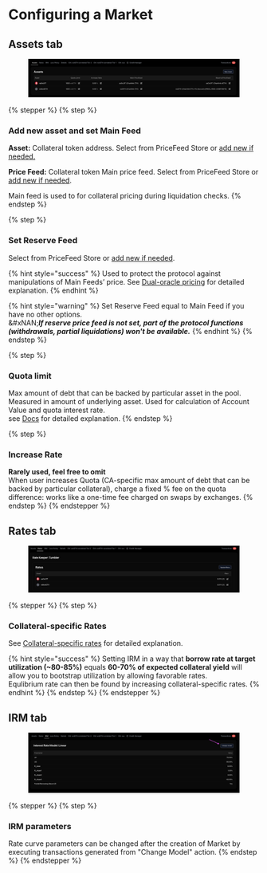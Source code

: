 # Configuring a Market

## Assets tab

<figure><img src="../.gitbook/assets/image (2).png" alt=""><figcaption></figcaption></figure>

{% stepper %}
{% step %}
### Add new asset and set Main Feed

**Asset:** Collateral token address. Select from PriceFeed Store or [add new if needed.](https://docs.gearbox.fi/gearbox-permissionless-doc/step-by-step-guides/adding-required-price-feeds)

**Price Feed:** Collateral token Main price feed. Select from PriceFeed Store or [add new if needed](https://docs.gearbox.fi/gearbox-permissionless-doc/step-by-step-guides/adding-required-price-feeds).&#x20;

Main feed is used to for collateral pricing during liquidation checks.
{% endstep %}

{% step %}
### Set Reserve Feed

Select from PriceFeed Store or [add new if needed](https://docs.gearbox.fi/gearbox-permissionless-doc/step-by-step-guides/adding-required-price-feeds).

{% hint style="success" %}
Used to protect the protocol against manipulations of Main Feeds’ price. See [Dual-oracle pricing](https://docs.gearbox.fi/gearbox-permissionless-doc/competitive-advantages/dual-oracle-pricing) for detailed explanation.
{% endhint %}

{% hint style="warning" %}
Set Reserve Feed equal to Main Feed if you have no other options.\
&#xNAN;_**If reserve price feed is not set, part of the protocol functions (withdrawals, partial liquidations) won't be available.**_
{% endhint %}
{% endstep %}

{% step %}
### Quota limit

Max amount of debt that can be backed by particular asset in the pool. Measured in amount of underlying asset. Used for calculation of Account Value and quota interest rate.\
see [Docs](https://docs.gearbox.finance/overview/liquidations#what-is-a-health-factor) for detailed explanation.
{% endstep %}

{% step %}
### Increase Rate

**Rarely used, feel free to omit**\
When user increases Quota (CA-specific max amount of debt that can be backed by particular collateral), charge a fixed % fee on the quota difference: works like a one-time fee charged on swaps by exchanges.
{% endstep %}
{% endstepper %}

## Rates tab

<figure><img src="../.gitbook/assets/image (3).png" alt=""><figcaption></figcaption></figure>

{% stepper %}
{% step %}
### Collateral-specific Rates

See [Collateral-specific rates](../fee-sharing.md) for detailed explanation.

{% hint style="success" %}
Setting IRM in a way that **borrow rate at target utilization (\~80-85%)** equals **60-70% of expected collateral yield** will allow you to bootstrap utilization by allowing favorable rates.\
Equlibrium rate can then be found by increasing collateral-specific rates.
{% endhint %}
{% endstep %}
{% endstepper %}

## IRM tab

<figure><img src="../.gitbook/assets/Screenshot 2025-08-06 at 23.46.29.png" alt=""><figcaption></figcaption></figure>

{% stepper %}
{% step %}
### IRM parameters

Rate curve parameters can be changed after the creation of Market by executing transactions generated from "Change Model" action.
{% endstep %}
{% endstepper %}
